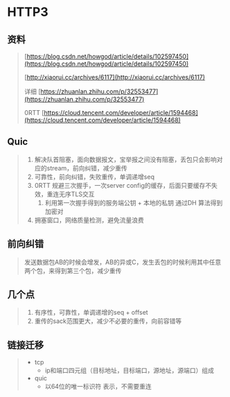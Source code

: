 # HTTP3

## 资料

> [https://blog.csdn.net/howgod/article/details/102597450](https://blog.csdn.net/howgod/article/details/102597450)
>
> [http://xiaorui.cc/archives/6117](http://xiaorui.cc/archives/6117)
>
> 详细 [https://zhuanlan.zhihu.com/p/32553477](https://zhuanlan.zhihu.com/p/32553477)
>
> 0RTT [https://cloud.tencent.com/developer/article/1594468](https://cloud.tencent.com/developer/article/1594468)

## Quic

> 1. 解决队首阻塞，面向数据报文，宝举报之间没有阻塞，丢包只会影响对应的stream，前向纠错，减少重传
> 2. 可靠性，前向纠错，失败重传，单调递增seq
> 3. 0RTT 规避三次握手，一次server config的缓存，后面只要缓存不失效，重连无序TLS交互
>    1. 利用第一次握手得到的服务端公钥 + 本地的私钥 通过DH 算法得到加密对
> 4. 拥塞窗口，网络质量检测，避免流量浪费

## 前向纠错

> 发送数据包AB的时候会增发，AB的异或C，发生丢包的时候利用其中任意两个包，来得到第三个包，减少重传

## 几个点

> 1. 有序性，可靠性，单调递增的seq + offset
> 2. 重传的sack范围更大，减少不必要的重传，向前容错等

## 链接迁移

> * tcp
>   * ip和端口四元组（目标地址，目标端口，源地址，源端口）组成
> * quic
>   * 以64位的唯一标识符 表示，不需要重连



